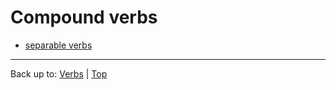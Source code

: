 # Compound verbs

- [separable verbs](separableVerbs.md)

----

Back up to: [Verbs](index.md) | [Top](../index.md)
